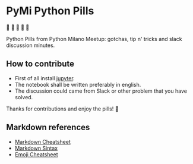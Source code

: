 # PyMi Python Pills

:notebook_with_decorative_cover: :snake: :pill: :pill: :pill:

Python Pills from Python Milano Meetup: gotchas, tip n' tricks and slack discussion minutes.

## How to contribute

* First of all install [jupyter](http://jupyter.org/install.html).
* The notebook shall be written preferably in english.
* The discussion could came from Slack or other problem that you have solved.

Thanks for contributions and enjoy the pills! :snake:

## Markdown references

* [Markdown Cheatsheet](https://github.com/adam-p/markdown-here/wiki/Markdown-Cheatsheet)
* [Markdown Sintax](https://guides.github.com/pdfs/markdown-cheatsheet-online.pdf)
* [Emoji Cheatsheet](https://www.webpagefx.com/tools/emoji-cheat-sheet/)

